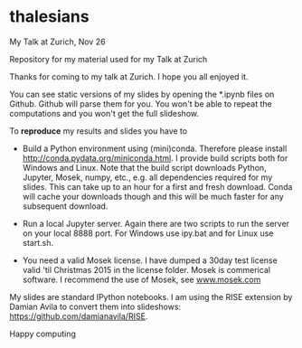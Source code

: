 # thalesians
My Talk at Zurich, Nov 26

Repository for my material used for my Talk at Zurich

Thanks for coming to my talk at Zurich. I hope you all enjoyed it. 

You can see static versions of my slides by opening the *.ipynb files on Github. Github will parse them for you. You won't be able to repeat the computations and you won't get the full slideshow.

To **reproduce** my results and slides you have to

- Build a Python environment using (mini)conda. Therefore please install http://conda.pydata.org/miniconda.html. I provide build scripts both for Windows and Linux. Note that the build script downloads Python, Jupyter, Mosek, numpy, etc., e.g. all dependencies required for my slides. This can take up to an hour for a first and fresh download. Conda will cache your downloads though and this will be much faster for any subsequent download. 

- Run a local Jupyter server. Again there are two scripts to run the server on your local 8888 port. For Windows use ipy.bat and for Linux use start.sh. 

- You need a valid Mosek license. I have dumped a 30day test license valid 'til Christmas 2015 in the license folder. Mosek is commerical software. I recommend the use of Mosek, see www.mosek.com

My slides are standard IPython notebooks. I am using the RISE extension by Damian Avila to convert them into slideshows: https://github.com/damianavila/RISE. 


Happy computing
